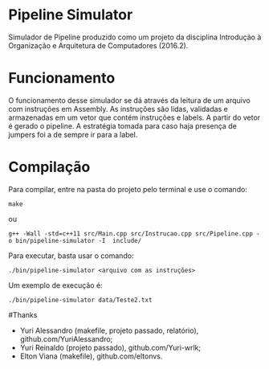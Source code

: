 # Pipeline Simulator

Simulador de Pipeline produzido como um projeto da disciplina Introdução à Organização e Arquitetura de Computadores (2016.2).

# Funcionamento

O funcionamento desse simulador se dá através da leitura de um arquivo com instruções em Assembly. As instruções são lidas, validadas e armazenadas em um vetor que contém instruções e labels. A partir do vetor é gerado o pipeline. A estratégia tomada para caso haja presença de jumpers foi a de sempre ir para a label.

# Compilação

Para compilar, entre na pasta do projeto pelo terminal e use o comando:

`make`

ou

`g++ -Wall -std=c++11 src/Main.cpp src/Instrucao.cpp src/Pipeline.cpp -o bin/pipeline-simulator -I  include/`

Para executar, basta usar o comando:

`./bin/pipeline-simulator <arquivo com as instruções>`

Um exemplo de execução é:

`./bin/pipeline-simulator data/Teste2.txt`

#Thanks

- Yuri Alessandro (makefile, projeto passado, relatório), github.com/YuriAlessandro;
- Yuri Reinaldo (projeto passado), github.com/Yuri-wrlk;
- Elton Viana (makefile), github.com/eltonvs.
